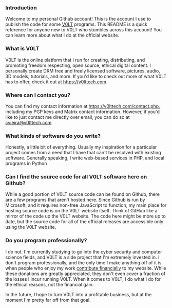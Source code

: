 ### Introduction

Welcome to my personal Github account! This is the account I use to publish the code for some [V0LT](https://v0lttech.com) programs. This README is a quick reference for anyone new to V0LT who stumbles across this account! You can learn more about what I do at the official website.


### What is V0LT

V0LT is the online platform that I run for creating, distributing, and promoting freedom respecting, open source, ethical digital content. I personally create DRM free and freely licensed software, pictures, audio, 3D models, tutorials, and more. If you'd like to check out more of what V0LT has to offer, check it out at <https://v0lttech.com>


### Where can I contact you?

You can find my contact information at <https://v0lttech.com/contact.php>, including my PGP keys and Matrix contact information. However, if you'd like to just contact me directly over email, you can do so at <cvieira@v0lttech.com>


### What kinds of software do you write?

Honestly, a little bit of everything. Usually my inspiration for a particular project comes from a need that I have that can't be resolved with existing software. Generally speaking, I write web-based services in PHP, and local programs in Python


### Can I find the source code for all V0LT software here on Github?

While a good portion of V0LT source code can be found on Github, there are a few programs that aren't hosted here. Since Github is run by Microsoft, and it requires non-free JavaScript to function, my main place for hosting source code is on the V0LT website itself. Think of GitHub like a mirror of the code up the V0LT website. The code here might be more up to date, but the source code for all of the official releases are accessible only using the V0LT website.


### Do you program professionally?

I do not. I'm currently studying to go into the cyber security and computer science fields, and V0LT is a side project that I'm extremely invested in. I don't program professionally, and the only time I make anything off of it is when people who enjoy my work [contribute financially](https://v0lttech.com/donate.php) to my website. While these donations are greatly appreciated, they don't even cover a fraction of the losses I incur running V0LT. When it comes to V0LT, I do what I do for the ethical reasons, not the financial gain.

In the future, I hope to turn V0LT into a profitable business, but at the moment I'm pretty far off from that goal.

